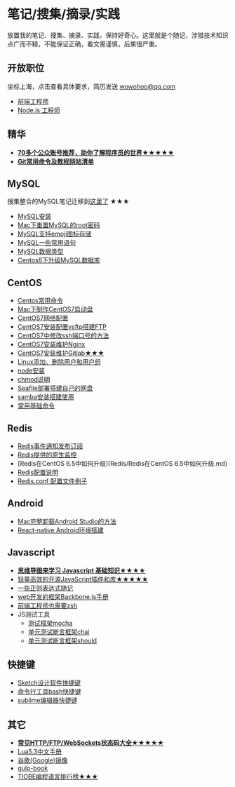 # 笔记/搜集/摘录/实践

放置我的笔记、搜集、摘录、实践，保持好奇心。这里就是个随记，涉猎技术知识点广而不精，不能保证正确，看文需谨慎，后果很严重。

## 开放职位 

坐标上海，点击查看具体要求，简历发送 [wowohoo@qq.com](mailto:wowohoo@qq.com)

  - [前端工程师](Job-Descriptions/frontend-engineer.md#前端工程师)
  - [Node.js 工程师](Job-Descriptions/node-engineer.md#nodejs开发工程师)

## 精华

- **[70多个公众账号推荐，助你了解程序员的世界★★★★★](other/公众账号推荐.md)**
- **[Git常用命令及教程网站清单](other/Git%E5%B8%B8%E7%94%A8%E5%91%BD%E4%BB%A4%E6%B8%85%E5%8D%95.md)**

## MySQL

搜集整合的MySQL笔记迁移到[这里了](https://github.com/jaywcjlove/mysql-tutorial) ★★★

- [MySQL安装](https://github.com/jaywcjlove/mysql-tutorial)
- [Mac下重置MySQL的root密码](https://github.com/jaywcjlove/mysql-tutorial)
- [MySQL支持emoji图标存储](https://github.com/jaywcjlove/mysql-tutorial)
- [MySQL一些常用语句](https://github.com/jaywcjlove/mysql-tutorial)
- [MySQL数据类型](https://github.com/jaywcjlove/mysql-tutorial)
- [Centos6下升级MySQL数据库](https://github.com/jaywcjlove/mysql-tutorial)

## CentOS 

- [Centos常用命令](CentOS/CentOS.md)
- [Mac下制作CentOS7启动盘](CentOS/Mac下制作CentOS7启动盘.md)
- [CentOS7网络配置](CentOS/CentOS7网络配置.md)
- [CentOS7安装配置vsftp搭建FTP](CentOS/CentOS7安装配置vsftp搭建FTP.md)
- [CentOS7中修改ssh端口号的方法](CentOS/CentOS7中修改ssh端口号的方法.md)
- [CentOS7安装维护Nginx](CentOS/CentOS7安装维护Nginx.md)
- [CentOS7安装维护Gitlab★★★](CentOS/CentOS7安装维护Gitlab.md)
- [Linux添加、删除用户和用户组](CentOS/Linux添加、删除用户和用户组.md)
- [node安装](CentOS/node安装.md)
- [chmod说明](CentOS/chmod.md)
- [Seafile部署搭建自己的网盘](CentOS/部署Seafile搭建自己的网盘.md)
- [samba安装搭建使用](CentOS/samba.md)
- [常用基础命令](CentOS/常用基础命令.md)

## Redis

- [Redis事件通知发布订阅](Redis/Redis事件通知发布订阅.md)
- [Redis提供的原生监控](Redis/Redis提供的原生监控.md)
- [Redis在CentOS 6.5中如何升级](Redis/Redis在CentOS 6.5中如何升级.md)
- [Redis配置说明](Redis/Redis配置说明.md)
- [Redis.conf 配置文件例子](Redis/Redis.conf)

## Android

- [Mac完整卸载Android Studio的方法](Android/Mac%E5%AE%8C%E6%95%B4%E5%8D%B8%E8%BD%BDAndroid%20Studio%E7%9A%84%E6%96%B9%E6%B3%95.md)
- [React-native Android环境搭建](Android/React-native%20Android%E7%8E%AF%E5%A2%83%E6%90%AD%E5%BB%BA.md)

## Javascript

- **[思维导图来学习 Javascript 基础知识★★★★](Javascript/)**
- [轻量高效的开源JavaScript插件和库★★★★★](Javascript/轻量高效的开源JavaScript插件和库.md)
- [一些正则表达式随记](Javascript/一些正则表达式随记.md)
- [web开发的框架Backbone.js手册](http://jaywcjlove.github.io/handbook/index.html)
- [前端工程师也需要zsh](http://mp.weixin.qq.com/s?__biz=MzAwNzgxMjYzMA==&mid=401433562&idx=1&sn=1ca074b0629463f37a777a2b96aa98af)
- JS测试工具
    - [测试框架mocha](http://jaywcjlove.github.io/handbook/html/%E6%B5%8B%E8%AF%95%E5%B7%A5%E5%85%B7/mocha.html)
    - [单元测试断言框架chai](http://jaywcjlove.github.io/handbook/html/%E6%B5%8B%E8%AF%95%E5%B7%A5%E5%85%B7/chai.html)
    - [单元测试断言框架should](http://jaywcjlove.github.io/handbook/html/%E6%B5%8B%E8%AF%95%E5%B7%A5%E5%85%B7/should.html)

## 快捷键

- [Sketch设计软件快捷键](http://jaywcjlove.github.io/handbook/html/Shortcuts/Sketch.html)
- [命令行工具bash快捷键](http://jaywcjlove.github.io/handbook/html/Shortcuts/bash.html)
- [sublime编辑器快捷键](http://jaywcjlove.github.io/handbook/html/Shortcuts/sublime.html)

## 其它

- **[常见HTTP/FTP/WebSockets状态码大全★★★★★](other/HTTP-Status-codes.md)**
- [Lua5.3中文手册](other/Lua5.3.md)
- [谷歌(Google)镜像](other/谷歌(Google)镜像.md)
- [gulp-book](http://jaywcjlove.github.io/handbook/html/gulp-book.html)
- [TIOBE编程语言排行榜★★★](http://www.tiobe.com/tiobe-index/)
